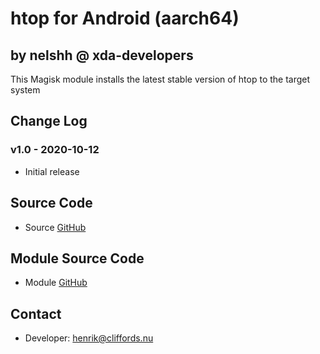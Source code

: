# htop for Android (aarch64)

## by nelshh @ xda-developers

This Magisk module installs the latest stable version of htop to the target system

## Change Log

### v1.0 - 2020-10-12
* Initial release

## Source Code
* Source [GitHub](https://github.com/htop-dev/htop.git)

## Module Source Code
* Module [GitHub](https://github.com/henriknelson/htop-magisk-module)

## Contact
* Developer: [henrik@cliffords.nu](mailto:henrik@cliffords.nu)
